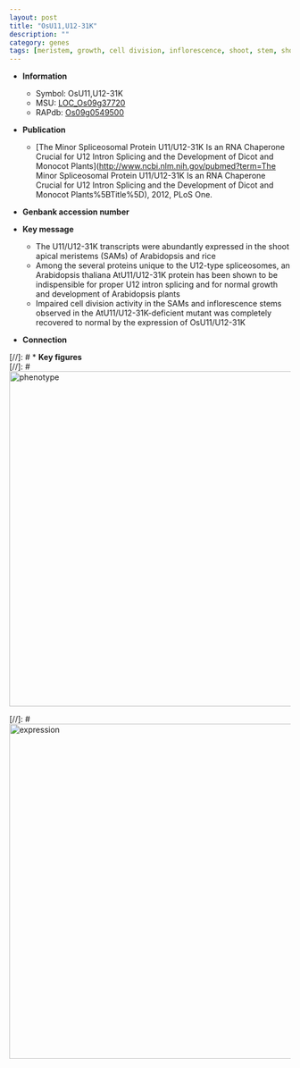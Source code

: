 ```yaml
---
layout: post
title: "OsU11,U12-31K"
description: ""
category: genes
tags: [meristem, growth, cell division, inflorescence, shoot, stem, shoot apical meristem]
---
```


* **Information**  
    + Symbol: OsU11,U12-31K  
    + MSU: [LOC_Os09g37720](http://rice.plantbiology.msu.edu/cgi-bin/ORF_infopage.cgi?orf=LOC_Os09g37720)  
    + RAPdb: [Os09g0549500](http://rapdb.dna.affrc.go.jp/viewer/gbrowse_details/irgsp1?name=Os09g0549500)  

* **Publication**  
    + [The Minor Spliceosomal Protein U11/U12-31K Is an RNA Chaperone Crucial for U12 Intron Splicing and the Development of Dicot and Monocot Plants](http://www.ncbi.nlm.nih.gov/pubmed?term=The Minor Spliceosomal Protein U11/U12-31K Is an RNA Chaperone Crucial for U12 Intron Splicing and the Development of Dicot and Monocot Plants%5BTitle%5D), 2012, PLoS One.

* **Genbank accession number**  

* **Key message**  
    + The U11/U12-31K transcripts were abundantly expressed in the shoot apical meristems (SAMs) of Arabidopsis and rice
    + Among the several proteins unique to the U12-type spliceosomes, an Arabidopsis thaliana AtU11/U12-31K protein has been shown to be indispensible for proper U12 intron splicing and for normal growth and development of Arabidopsis plants
    + Impaired cell division activity in the SAMs and inflorescence stems observed in the AtU11/U12-31K-deficient mutant was completely recovered to normal by the expression of OsU11/U12-31K

* **Connection**  

[//]: # * **Key figures**  
[//]: # <img src="http://funRiceGenes.github.io/images/OsU11.pheno.png" alt="phenotype"  style="width: 600px;"/>

[//]: # <img src="http://funRiceGenes.github.io/images/OsU11.exp.png" alt="expression"  style="width: 600px;"/>


